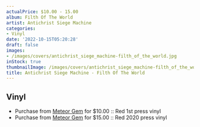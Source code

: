 ```yaml
---
actualPrice: $10.00 - 15.00
album: Filth Of The World
artist: Antichrist Siege Machine
categories:
- Vinyl
date: '2022-10-15T05:20:28'
draft: false
images:
- /images/covers/antichrist_siege_machine-filth_of_the_world.jpg
inStock: true
thumbnailImage: /images/covers/antichrist_siege_machine-filth_of_the_world-thumb.jpg
title: Antichrist Siege Machine - Filth Of The World
---
```


## Vinyl
* Purchase from [Meteor Gem](https://meteor-gem.com/products/antichrist-siege-machine-filth-of-the-world) for $10.00 :: Red 1st press vinyl
* Purchase from [Meteor Gem](https://meteor-gem.com/products/used-antichrist-siege-machine-filth-of-the-world-7-ep) for $15.00 :: Red 2020 press vinyl
